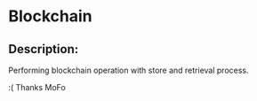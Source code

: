 # Blockchain

## Description:
Performing blockchain operation with store and retrieval process.

:( Thanks MoFo 
